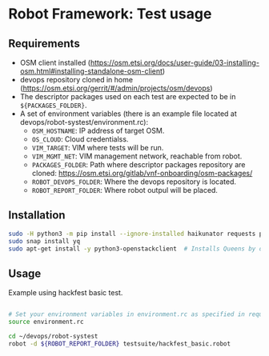 <!--
 Licensed under the Apache License, Version 2.0 (the "License");
 you may not use this file except in compliance with the License.
 You may obtain a copy of the License at

    http://www.apache.org/licenses/LICENSE-2.0

 Unless required by applicable law or agreed to in writing, software
 distributed under the License is distributed on an "AS IS" BASIS,
 WITHOUT WARRANTIES OR CONDITIONS OF ANY KIND, either express or implied.
 See the License for the specific language governing permissions and
 limitations under the License.
-->

# Robot Framework: Test usage

## Requirements

- OSM client installed (<https://osm.etsi.org/docs/user-guide/03-installing-osm.html#installing-standalone-osm-client>)
- devops repository cloned in home (<https://osm.etsi.org/gerrit/#/admin/projects/osm/devops>)
- The descriptor packages used on each test are expected to be in `${PACKAGES_FOLDER}`.
- A set of environment variables (there is an example file located at devops/robot-systest/environment.rc):
  - `OSM_HOSTNAME`: IP address of target OSM.
  - `OS_CLOUD`: Cloud credentialss.
  - `VIM_TARGET`: VIM where tests will be run.
  - `VIM_MGMT_NET`: VIM management network, reachable from robot.
  - `PACKAGES_FOLDER`: Path where descriptor packages repository are cloned: https://osm.etsi.org/gitlab/vnf-onboarding/osm-packages/
  - `ROBOT_DEVOPS_FOLDER`: Where the devops repository is located.
  - `ROBOT_REPORT_FOLDER`: Where robot outpul will be placed.

## Installation

```bash
sudo -H python3 -m pip install --ignore-installed haikunator requests pyvcloud progressbar pathlib robotframework robotframework-seleniumlibrary robotframework-requests robotframework-SSHLibrary
sudo snap install yq
sudo apt-get install -y python3-openstackclient  # Installs Queens by default
```

## Usage

Example using hackfest basic test. 

```bash

# Set your environment variables in environment.rc as specified in requirements
source environment.rc

cd ~/devops/robot-systest
robot -d ${ROBOT_REPORT_FOLDER} testsuite/hackfest_basic.robot
```
